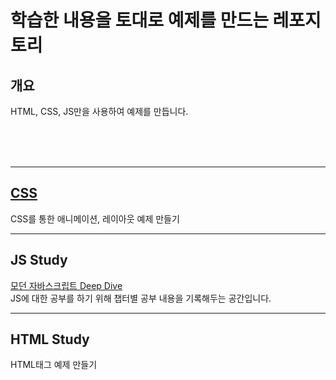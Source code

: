 # 학습한 내용을 토대로 예제를 만드는 레포지토리

## 개요 
HTML, CSS, JS만을 사용하여 예제를 만듭니다.

<br>
<br>
<br>

<hr>

## [CSS](https://github.com/computer98400/HTML-CSS-JS-REACT/tree/main/CSS%20Study)
CSS를 통한 애니메이션, 레이아웃 예제 만들기



<hr>

## JS Study
[모던 자바스크립트 Deep Dive](http://www.yes24.com/Product/Goods/92742567)
<br>JS에 대한 공부를 하기 위해 챕터별 공부 내용을 기록해두는 공간입니다.

<hr>

## HTML Study
HTML태그 예제 만들기
